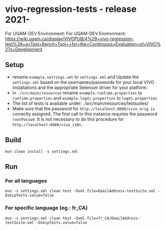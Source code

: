 # vivo-regression-tests - release 2021-
For UQAM-DEV Environment: For UQAM-DEV Environment: https://wiki.uqam.ca/display/VIVOPUB/4%29+vivo-regression-test%3A+a+Test+Bench+Tool++for+the+Continuous+Evaluation+of+VIVO%27s+Development


## Setup

- rename `example.settings.xml` to `settings.xml` and Update the `settings.xml` based on the usernames/passwords for your local VIVO installations and the appropriate Selenium driver for your platform.
- in `./src/main/resources` rename `example.runtime.properties` to `runtime.properties` and `example.log4j.properties` to `log4j.properties`
- The list of tests is available under: ./src/main/resources/testsuites/
- Make sure that the password for `http://localhost:8080/vivo_orig is` correctly assigned. The first call to this instance requires the password `rootPasswd`. It is not necessary to do this procedure for `http://localhost:8080/vivo_i18n`.
## Build

```
mvn clean install -s settings.xml

```

## Run
### For all languages
```
mvn -s settings.xml clean test -Dxml.file=EmailAddress-testSuite.xml -DskipTests.value=false
```
### For specific language (eg.: fr_CA)
```
mvn -s settings.xml clean test -Dxml.file=fr_CA/EmailAddress-testSuite.xml -DskipTests.value=false
```

